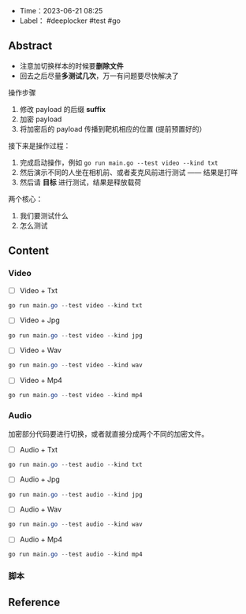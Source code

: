 - Time：2023-06-21 08:25
- Label： #deeplocker #test #go

## Abstract

- 注意加切换样本的时候要**删除文件**
- 回去之后尽量**多测试几次**，万一有问题要尽快解决了

操作步骤

1. 修改 payload 的后缀 **suffix**
2. 加密 payload
3. 将加密后的 payload 传播到靶机相应的位置 (提前预置好的）

接下来是操作过程：

1. 完成启动操作，例如 `go run main.go --test video --kind txt`
2. 然后演示不同的人坐在相机前、或者麦克风前进行测试 —— 结果是打咩
3. 然后请 **目标** 进行测试，结果是释放载荷

两个核心：

1. 我们要测试什么
2. 怎么测试

## Content

### Video

- [ ] Video + Txt

```powershell
go run main.go --test video --kind txt
```

- [ ] Video + Jpg

```powershell
go run main.go --test video --kind jpg
```

- [ ] Video + Wav

```powershell
go run main.go --test video --kind wav
```

- [ ] Video + Mp4

```powershell
go run main.go --test video --kind mp4
```

### Audio

加密部分代码要进行切换，或者就直接分成两个不同的加密文件。

- [ ] Audio + Txt

```powershell
go run main.go --test audio --kind txt
```

- [ ] Audio + Jpg

```powershell
go run main.go --test audio --kind jpg
```

- [ ] Audio + Wav

```powershell
go run main.go --test audio --kind wav
```

- [ ] Audio + Mp4

```powershell
go run main.go --test audio --kind mp4
```

### 脚本

## Reference
